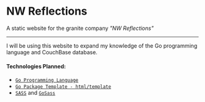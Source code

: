 # NW Reflections

A static website for the granite company _"NW Reflections"_

-----------------------------------------------------------

I will be using this website to expand my knowledge of the Go programming language and CouchBase database.

#### Technologies Planned:
- [`Go Programming Language`](https://golang.org/)
- [`Go Package Template - html/template`](http://golang.org/pkg/html/template/)
- [`SASS`](http://sass-lang.com/) and [`GoSass`](https://github.com/moovweb/gosass)
